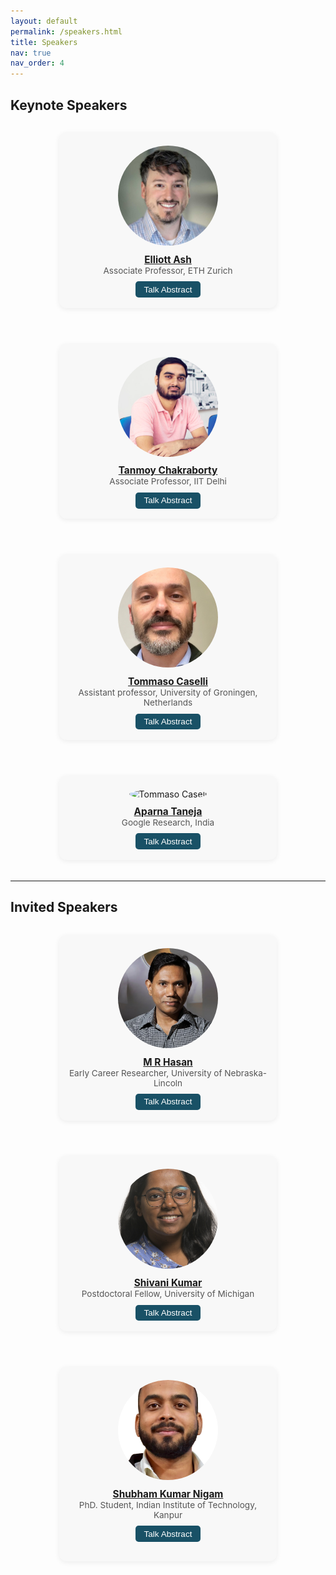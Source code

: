 ```yaml
---
layout: default
permalink: /speakers.html
title: Speakers
nav: true
nav_order: 4
---
```


## Keynote Speakers

<style>
.speaker-flex {
  display: flex;
  flex-wrap: wrap;
  justify-content: center;
  gap: 3vw;
  margin-bottom: 2vw;
}
.speaker-card {
  text-align: center;
  background: #f8f8f8;
  border-radius: 12px;
  box-shadow: 0 2px 8px rgba(0,0,0,0.07);
  padding: 1.5em 1em 1em 1em;
  margin: 1em;
  width: min(90vw, 320px);
}
.speaker-img {
  width: min(22vw, 160px);
  height: min(22vw, 160px);
  border-radius: 50%;
  object-fit: cover;
  margin-bottom: 0.7em;
}
.speaker-name {
  font-weight: bold;
  font-size: 1.1em;
}
.speaker-designation {
  font-size: 0.97em;
  color: #555;
  margin-bottom: 0.7em;
}
.speaker-abstract {
  display: none;
  text-align: justify;
  margin-top: 0.7em;
  background: #fff;
  border-radius: 8px;
  padding: 0.8em;
  box-shadow: 0 1px 4px rgba(0,0,0,0.06);
}
.speaker-toggle-btn {
  background:rgb(25, 81, 102);
  color: #fff;
  border: none;
  border-radius: 5px;
  padding: 0.4em 1em;
  cursor: pointer;
  font-size: 0.97em;
  margin-bottom: 0.2em;
}
.speaker-toggle-btn:active {
  background: #005fa3;
}
</style>

<div class="speaker-flex">
  <!-- Example Speaker Card: Duplicate and edit for each speaker -->
  <div class="speaker-card">
    <img src="assets/speaker_images/elliott_ash.png" alt="Elliott Ash" class="speaker-img"/>
    <div class="speaker-name"><a href="https://elliottash.com/" target="_blank" rel="noopener">Elliott Ash</a></div>
    <div class="speaker-designation">Associate Professor, ETH Zurich</div>
    <button class="speaker-toggle-btn" onclick="toggleAbstract(this)">Talk Abstract</button>
    <div class="speaker-abstract">
      <strong>AI, Preferences, and Economics</strong><br>
      The under-appreciated secret ingredient in modern AI systems is that they are not just models of language -- they are models of human preferences. That gives us insight into when and why aligned LLMs will be useful tools in the economy and for social-science research. It also opens the door for a productive synergy between AI design and a science of human preferences -- i.e., economics. 
    </div>
  </div>
  <!-- Add more speaker-card blocks as needed -->
  <div class="speaker-card">
    <img src="assets/speaker_images/tanmay.png" alt="Tanmoy Chakraborty" class="speaker-img"/>
    <div class="speaker-name"><a href="https://tanmoychak.com/" target="_blank" rel="noopener">Tanmoy Chakraborty</a></div>
    <div class="speaker-designation">Associate Professor, IIT Delhi</div>
    <button class="speaker-toggle-btn" onclick="toggleAbstract(this)">Talk Abstract</button>
    <div class="speaker-abstract">
      <strong>Towards Enhanced Conversational Dynamics for Effective Virtual Therapist-Assistive Counseling</strong><br>
      The increasing demand for digital healthcare, coupled with current infrastructure limitations, requires digital therapeutic interventions. My talk will focus on the design and implementation of Virtual Mental Health Assistants modules that serve as therapist-assistive mechanisms to automate their complex work cycle. We work on building novel LLM-based methods for dialogue understanding, summarization, and generation, and our research captures the intricacies of therapeutic communication while incorporating signs into human behavior analysis. In support of this, we also develop datasets and resources, many of which are first-of-its-kind, including HOPE, MEMO, MENTAL-TRUST, MentalCLOUDS, and BeCOPe, all of which are available for research purposes. 
    </div>
  </div>
  <div class="speaker-card">
    <img src="assets/speaker_images/tommaso.png" alt="Tommaso Casell" class="speaker-img"/>
    <div class="speaker-name"><a href="https://www.rug.nl/staff/t.caselli/?lang=en" target="_blank" rel="noopener">Tommaso Caselli</a></div>
    <div class="speaker-designation">Assistant professor, University of Groningen, Netherlands</div>
    <button class="speaker-toggle-btn" onclick="toggleAbstract(this)">Talk Abstract</button>
    <div class="speaker-abstract">
      <strong>Framing Perspectives on Environmental Sustainability</strong><br>
      Communication is at the core of every human activity. The way we speak, or narrate something, activates (consciously or unconsciously) perspectives on things that happen in the world. These perspectives are not simple points of view but they encode and influence our perception of events and phenomena. A ubiquitous device to encode and convey such perspectives is framing. The difference between "climate change" and "climate crisis" is primarily a difference in frames that these words activate in the minds of receivers: a "change" is more neutral and less urgent than a "crisis". In this talk, I will present and discuss ongoing research on frame activation and generation at the lexical level concerning the food transition and parliamentary debates on climate change in the European Union.
    </div>
  </div>
   <div class="speaker-card">
    <img src="assets/speaker_images/aparna.png" alt="Tommaso Casell" class="speaker-img"/>
    <div class="speaker-name"><a href="https://www.rug.nl/staff/t.caselli/?lang=en" target="_blank" rel="noopener">Aparna Taneja</a></div>
    <div class="speaker-designation">Google Research, India</div>
    <button class="speaker-toggle-btn" onclick="toggleAbstract(this)">Talk Abstract</button>
    <div class="speaker-abstract">
      <strong>Using AI to assist in improving maternal and child health outcomes in underserved communities in India</strong><br>
     The widespread availability of cell phones has enabled non-profits to deliver critical health information to their beneficiaries in a timely manner. However, significant fraction of beneficiaries drop out of the program and non-profits often have limited health-worker resources to place crucial service calls for live interaction with beneficiaries to prevent such engagement drops. To assist non-profits in optimizing this limited resource, we developed a Restless Multi-Armed Bandits (RMABs) system. The RMAB system was evaluated in collaboration with an NGO via a real-world service quality improvement study and showed a 30% reduction in engagement drops. This has inspired a lot of research from the team in the broad area of limited resource allocation using RMABs. More recently, we have presented efforts towards a foundation model for RMABs, additionally empowered by LLMs to offer more flexibility and adaptability to changing goals.
</div>
  </div>
  </div>

----
## Invited Speakers

<div class="speaker-flex">
  <!-- Example Speaker Card: Duplicate and edit for each speaker -->
  <div class="speaker-card">
    <img src="assets/speaker_images/hassan.png" alt="Mohammad Rashedul Hasan" class="speaker-img"/>
    <div class="speaker-name"><a href="https://mrhasan-ai.github.io/" target="_blank" rel="noopener">M R Hasan</a></div>
    <div class="speaker-designation">Early Career Researcher, University of Nebraska-Lincoln</div>
    <button class="speaker-toggle-btn" onclick="toggleAbstract(this)">Talk Abstract</button>
    <div class="speaker-abstract">
      <strong>Bridging Modalities, Improving Lives: How Multimodal AI Systems Can Enhance Educational Equity and Outcomes</strong><br>
      This talk explores the transformative potential of multimodal AI systems, integrating natural language processing and vision capabilities, to advance educational interventions and improve learning outcomes. At the Human-First Artificial Intelligence Lab (HAL 2.0), our research on modeling complex longitudinal experiential (LE) data, capturing students' cognitive, emotional, and behavioral dynamics over time, has highlighted significant challenges in achieving generalizable insights. Drawing from our NSF-supported research on the "Messages From A Future You" AI system, which initially explored methods like large language models for analyzing noisy, sparse, and heterogeneous student data collected throughout an academic semester, we encountered limitations in generalizing predictive models across student cohorts and contexts. To overcome these fundamental challenges inherent in LE data modeling, we developed a novel multimodal framework, leveraging vision-language models. By transforming LE data into complementary textual narratives and visual representations, our approach is specifically designed to capture intricate structural dynamics and overcome data limitations, enabling forecasting of learning outcomes and behavioral attributes with greater precision and robust generalizability. This multimodal AI framework shows promising potential for delivering personalized interventions informed by the nuanced variations in students' learning experiences, thereby enhancing educational equity and outcomes, while establishing a foundational paradigm that can extend beyond education to healthcare, mental wellness, and other domains where understanding complex human experiences is essential for positive social impact.
    </div>
  </div>
  <!-- Add more speaker-card blocks as needed -->
  <div class="speaker-card">
    <img src="assets/speaker_images/shivani.png" alt="Shivani Kumar" class="speaker-img"/>
    <div class="speaker-name"><a href="https://www.si.umich.edu/people/shivani-kumar" target="_blank" rel="noopener">Shivani Kumar</a></div>
    <div class="speaker-designation">Postdoctoral Fellow, University of Michigan</div>
    <button class="speaker-toggle-btn" onclick="toggleAbstract(this)">Talk Abstract</button>
    <div class="speaker-abstract">
      <strong>Are Rules Meant to be Broken? Understanding Multilingual Moral Reasoning as a Computational Pipeline with UniMoral</strong><br>
      Moral reasoning is fundamental to human decision-making, influencing social interactions, policy-making, and ethical AI development. However, its computational study remains fragmented, with existing NLP research relying on disparate datasets and isolated tasks. To advance NLP for social good, we introduce UniMoral, a multilingual dataset designed to facilitate the development of AI systems that understand and navigate ethical dilemmas in diverse cultural settings. UniMoral integrates psychologically grounded and real-world moral dilemmas from social media, annotated with action choices, ethical principles, contributing factors, and consequences, alongside annotators’ moral and cultural profiles. Recognizing the cultural relativity of moral reasoning, UniMoral spans six languages—Arabic, Chinese, English, Hindi, Russian, and Spanish—enabling cross-cultural analysis. We assess its impact through benchmark evaluations of three large language models (LLMs) across four tasks: action prediction, moral typology classification, factor attribution analysis, and consequence generation. Our findings highlight that while LLMs can leverage implicit moral contexts, significant challenges remain in ensuring these models reason ethically across diverse sociocultural landscapes. UniMoral lays the foundation for more equitable, context-aware AI systems, fostering NLP applications that promote fairness, inclusivity, and ethical awareness in automated decision-making.
    </div>
  </div>
    <div class="speaker-card">
    <img src="assets/speaker_images/shubham.png" alt="Shubham Kumar Nigam" class="speaker-img"/>
    <div class="speaker-name"><a href="https://sites.google.com/view/shubhamkumarnigam/" target="_blank" rel="noopener">Shubham Kumar Nigam</a></div>
    <div class="speaker-designation">PhD. Student, Indian Institute of Technology, Kanpur</div>
    <button class="speaker-toggle-btn" onclick="toggleAbstract(this)">Talk Abstract</button>
    <div class="speaker-abstract">
      <Strong>NyayaSutra: Enabling Reliable and Interpretable Legal Judgment through Structured Thinking</Strong>strong
      In high-stakes domains like law, opaque AI models pose a significant barrier to real-world adoption. Legal professionals demand not just accurate predictions but interpretable reasoning paths that align with judicial logic. While explainability techniques have emerged to address this, they often provide post-hoc justifications rather than surfacing the actual reasoning that led to a decision, leading to a growing gap between model outputs and human trust.

NyayaSutra introduces an interpretable and reliable AI framework for legal judgment prediction and reasoning, tailored to the Indian judiciary. It leverages a structured thinking paradigm, breaking down judgments into rhetorical segments, Facts, Issues, Arguments, Reasoning, and Decision, to ensure transparency and traceability. The system employs hybrid legal retrieval, instruction-tuned LLMs trained on annotated Indian judgments, and GRPO-based optimization using structured “thinking tokens.”

By making legal reasoning interpretable from the ground up, NyayaSutra empowers legal professionals, researchers, and policymakers with factual, explainable, and trustworthy AI outputs, contributing meaningfully to the larger vision of NLP for Social Good.
    </div>
  </div>
  </div>






<script>
function toggleAbstract(btn) {
  var abs = btn.nextElementSibling;
  if (abs.style.display === "block") {
    abs.style.display = "none";
    btn.textContent = "Talk Abstract";
  } else {
    abs.style.display = "block";
    btn.textContent = "Hide Abstract";
  }
}
</script>





